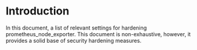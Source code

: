 # Introduction
In this document, a list of relevant settings for hardening prometheus_node_exporter.
This document is non-exhaustive, however, it provides a solid base of security hardening 
measures.
